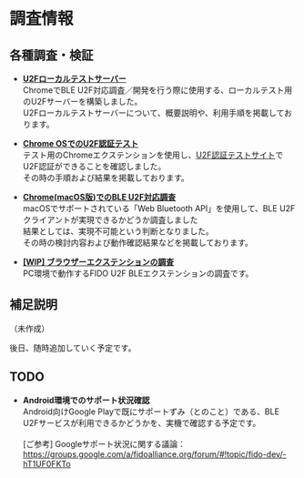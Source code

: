# 調査情報

## 各種調査・検証

* <b>[U2Fローカルテストサーバー](u2f-test-server/README.md)</b><br>
ChromeでBLE U2F対応調査／開発を行う際に使用する、ローカルテスト用のU2Fサーバーを構築しました。<br>
U2Fローカルテストサーバーについて、概要説明や、利用手順を掲載しております。

* <b>[Chrome OSでのU2F認証テスト](CHROMEOSTEST.md)</b><br>
テスト用のChromeエクステンションを使用し、[U2F認証テストサイト](https://crxjs-dot-u2fdemo.appspot.com/)でU2F認証ができることを確認しました。<br>
その時の手順および結果を掲載しております。

* <b>[Chrome(macOS版)でのBLE U2F対応調査](u2f-ble-helper-macOS/README.md)</b><br>
macOSでサポートされている「Web Bluetooth API」を使用して、BLE U2Fクライアントが実現できるかどうか調査しました<br>
結果としては、実現不可能という判断となりました。<br>
その時の検討内容および動作確認結果などを掲載しております。

* <b>[\[WIP\] ブラウザーエクステンションの調査](CHROMEBLEEXT.md)</b><br>
PC環境で動作するFIDO U2F BLEエクステンションの調査です。

## 補足説明

（未作成）

後日、随時追加していく予定です。

## TODO

* <b>Android環境でのサポート状況確認</b><br>
Android向けGoogle Playで既にサポートずみ（とのこと）である、BLE U2Fサービスが利用できるかどうかを、実機で確認する予定です。<br><br>
[ご参考] Googleサポート状況に関する議論：<br>
https://groups.google.com/a/fidoalliance.org/forum/#!topic/fido-dev/-hT1UF0FKTo
